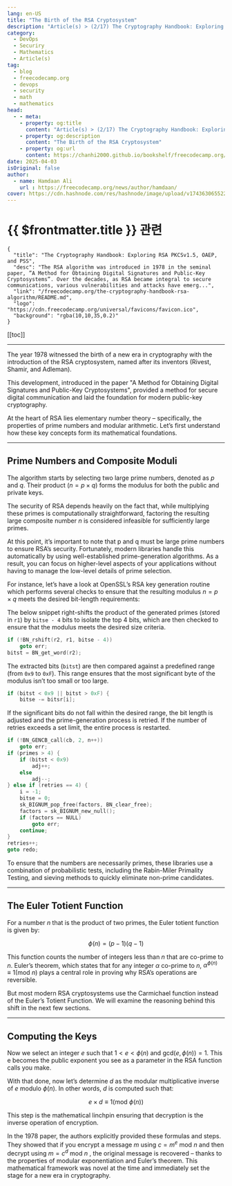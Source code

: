 ```yaml
---
lang: en-US
title: "The Birth of the RSA Cryptosystem"
description: "Article(s) > (2/17) The Cryptography Handbook: Exploring RSA PKCSv1.5, OAEP, and PSS" 
category:
  - DevOps
  - Securiry
  - Mathematics
  - Article(s)
tag:
  - blog
  - freecodecamp.org
  - devops
  - security
  - math
  - mathematics
head:
  - - meta:
    - property: og:title
      content: "Article(s) > (2/17) The Cryptography Handbook: Exploring RSA PKCSv1.5, OAEP, and PSS"
    - property: og:description
      content: "The Birth of the RSA Cryptosystem"
    - property: og:url
      content: https://chanhi2000.github.io/bookshelf/freecodecamp.org/the-cryptography-handbook-rsa-algorithm/the-birth-of-the-rsa-cryptosystem.html
date: 2025-04-03
isOriginal: false
author:
  - name: Hamdaan Ali
    url : https://freecodecamp.org/news/author/hamdaan/
cover: https://cdn.hashnode.com/res/hashnode/image/upload/v1743630655223/f7e0c094-2103-42cd-97bd-be79d14fff67.png
---
```


# {{ $frontmatter.title }} 관련

```component VPCard
{
  "title": "The Cryptography Handbook: Exploring RSA PKCSv1.5, OAEP, and PSS",
  "desc": "The RSA algorithm was introduced in 1978 in the seminal paper, ”A Method for Obtaining Digital Signatures and Public-Key Cryptosystems”. Over the decades, as RSA became integral to secure communications, various vulnerabilities and attacks have emerg...",
  "link": "/freecodecamp.org/the-cryptography-handbook-rsa-algorithm/README.md",
  "logo": "https://cdn.freecodecamp.org/universal/favicons/favicon.ico",
  "background": "rgba(10,10,35,0.2)"
}
```

[[toc]]

---

<SiteInfo
  name="The Cryptography Handbook: Exploring RSA PKCSv1.5, OAEP, and PSS"
  desc="The RSA algorithm was introduced in 1978 in the seminal paper, ”A Method for Obtaining Digital Signatures and Public-Key Cryptosystems”. Over the decades, as RSA became integral to secure communications, various vulnerabilities and attacks have emerg..."
  url="https://freecodecamp.org/news/the-cryptography-handbook-rsa-algorithm#heading-the-birth-of-the-rsa-cryptosystem"
  logo="https://cdn.freecodecamp.org/universal/favicons/favicon.ico"
  preview="https://cdn.hashnode.com/res/hashnode/image/upload/v1743630655223/f7e0c094-2103-42cd-97bd-be79d14fff67.png"/>

The year 1978 witnessed the birth of a new era in cryptography with the introduction of the RSA cryptosystem, named after its inventors (Rivest, Shamir, and Adleman).

This development, introduced in the paper "A Method for Obtaining Digital Signatures and Public-Key Cryptosystems", provided a method for secure digital communication and laid the foundation for modern public-key cryptography.

At the heart of RSA lies elementary number theory – specifically, the properties of prime numbers and modular arithmetic. Let’s first understand how these key concepts form its mathematical foundations.

---

## Prime Numbers and Composite Moduli

The algorithm starts by selecting two large prime numbers, denoted as $p$ and $q$. Their product ($n=p\times{q}$) forms the modulus for both the public and private keys.

The security of RSA depends heavily on the fact that, while multiplying these primes is computationally straightforward, factoring the resulting large composite number $n$ is considered infeasible for sufficiently large primes.

At this point, it’s important to note that p and q must be large prime numbers to ensure RSA’s security. Fortunately, modern libraries handle this automatically by using well-established prime-generation algorithms. As a result, you can focus on higher-level aspects of your applications without having to manage the low-level details of prime selection.

For instance, let’s have a look at OpenSSL’s RSA key generation routine which performs several checks to ensure that the resulting modulus $n=p\times{q}$ meets the desired bit-length requirements:

The below snippet right-shifts the product of the generated primes (stored in `r1`) by `bitse - 4` bits to isolate the top 4 bits, which are then checked to ensure that the modulus meets the desired size criteria.

```c
if (!BN_rshift(r2, r1, bitse - 4))
    goto err;
bitst = BN_get_word(r2);
```

The extracted bits (`bitst`) are then compared against a predefined range (from `0x9` to `0xF`). This range ensures that the most significant byte of the modulus isn’t too small or too large.

```c
if (bitst < 0x9 || bitst > 0xF) {
    bitse -= bitsr[i];
```

If the significant bits do not fall within the desired range, the bit length is adjusted and the prime-generation process is retried. If the number of retries exceeds a set limit, the entire process is restarted.

```c
if (!BN_GENCB_call(cb, 2, n++))
    goto err;
if (primes > 4) {
    if (bitst < 0x9)
        adj++;
    else
        adj--;
} else if (retries == 4) {
    i = -1;
    bitse = 0;
    sk_BIGNUM_pop_free(factors, BN_clear_free);
    factors = sk_BIGNUM_new_null();
    if (factors == NULL)
        goto err;
    continue;
}
retries++;
goto redo;
```

To ensure that the numbers are necessarily primes, these libraries use a combination of probabilistic tests, including the Rabin-Miler Primality Testing, and sieving methods to quickly eliminate non-prime candidates.

---

## The Euler Totient Function

For a number $n$ that is the product of two primes, the Euler totient function is given by:

$$
\phi\left(n\right)=\left(p-1\right)\left(q-1\right)
$$

This function counts the number of integers less than $n$ that are co-prime to $n$. Euler’s theorem, which states that for any integer $\alpha$ co-prime to $n$, $\alpha^{\phi\left(n\right)}\equiv1\left(\text{mod}\:n\right)$ plays a central role in proving why RSA’s operations are reversible.

But most modern RSA cryptosystems use the Carmichael function instead of the Euler’s Totient Function. We will examine the reasoning behind this shift in the next few sections.

---

## Computing the Keys

Now we select an integer $e$ such that $1\lt{e}\lt\phi\left(n\right)$ and $\text{gcd}\left(e,\phi\left(n\right)\right)=1$. This e becomes the public exponent you see as a parameter in the RSA function calls you make.

With that done, now let’s determine $d$ as the modular multiplicative inverse of $e\:\text{modulo}\:\phi\left(n\right)$. In other words, $d$ is computed such that:

$$
e\times{d}\equiv1\left(\text{mod}\:\phi\left(n\right)\right)
$$

This step is the mathematical linchpin ensuring that decryption is the inverse operation of encryption.

In the 1978 paper, the authors explicitly provided these formulas and steps. They showed that if you encrypt a message $m$ using $c=m^{e}\:\text{mod}\:n$ and then decrypt using $m=c^{d}\:\text{mod}\:n$ , the original message is recovered – thanks to the properties of modular exponentiation and Euler’s theorem. This mathematical framework was novel at the time and immediately set the stage for a new era in cryptography.
